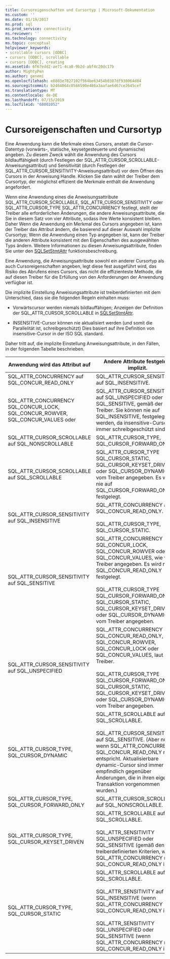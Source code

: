 ```yaml
---
title: Cursoreigenschaften und Cursortyp | Microsoft-Dokumentation
ms.custom: ''
ms.date: 01/19/2017
ms.prod: sql
ms.prod_service: connectivity
ms.reviewer: ''
ms.technology: connectivity
ms.topic: conceptual
helpviewer_keywords:
- scrollable cursors [ODBC]
- cursors [ODBC], scrollable
- cursors [ODBC], creating
ms.assetid: 6f67edd2-ae71-4ca0-9b2d-abf4c20dc17b
author: MightyPen
ms.author: genemi
ms.openlocfilehash: e8803e7827102f564be63454b0387df938064d84
ms.sourcegitcommit: b2464064c0566590e486a3aafae6d67ce2645cef
ms.translationtype: MT
ms.contentlocale: de-DE
ms.lasthandoff: 07/15/2019
ms.locfileid: "68002052"
---
```

# <a name="cursor-characteristics-and-cursor-type"></a>Cursoreigenschaften und Cursortyp
Eine Anwendung kann die Merkmale eines Cursors, anstatt die Cursor-Datentyp (vorwärts-, statische, keysetgesteuerte und dynamische) angeben. Zu diesem Zweck wählt die Anwendung des Cursors bildlauffähigkeit (durch Festlegen der SQL_ATTR_CURSOR_SCROLLABLE-Anweisungsattribut) und Sensitivität (durch Festlegen der SQL_ATTR_CURSOR_SENSITIVITY-Anweisungsattribut) vor dem Öffnen des Cursors in der Anweisung Handle. Klicken Sie dann wählt der Treiber dem Cursortyp, der möglichst effizient die Merkmale enthält die Anwendung angefordert.  
  
 Wenn eine Anwendung eines die Anweisungsattribute SQL_ATTR_CURSOR_SCROLLABLE, SQL_ATTR_CURSOR_SENSITIVITY oder SQL_ATTR_CURSOR_TYPE SQL_ATTR_CONCURRENCY festlegt, stellt der Treiber alle erforderlichen Änderungen, die andere Anweisungsattribute, die Sie in diesem Satz von vier Attribute, sodass ihre Werte konsistent bleiben. Daher Wenn die Anwendung ein Merkmal des Cursors angegeben ist, kann der Treiber das Attribut ändern, die basierend auf dieser Auswahl implizite Cursortyp; Wenn die Anwendung einen Typ angegeben ist, kann der Treiber die anderen Attribute konsistent mit den Eigenschaften des ausgewählten Typs ändern. Weitere Informationen zu diesen Anweisungsattribute, finden Sie unter den [SQLSetStmtAttr](../../../odbc/reference/syntax/sqlsetstmtattr-function.md) funktionsbeschreibung.  
  
 Eine Anwendung, die Anweisungsattribute sowohl ein anderer Cursortyp als auch Cursoreigenschaften angeben, legt diese fest ausgeführt wird, das Risiko des Abrufens eines Cursors, das nicht die effizienteste Methode, die auf diesen Treiber für die Erfüllung von den Anforderungen der Anwendung verfügbar ist.  
  
 Die implizite Einstellung Anweisungsattribute ist treiberdefinierten mit dem Unterschied, dass sie die folgenden Regeln einhalten muss:  
  
-   Vorwärtscursor werden niemals bildlauffähigen; Anzeigen der Definition der SQL_ATTR_CURSOR_SCROLLABLE in [SQLSetStmtAttr](../../../odbc/reference/syntax/sqlsetstmtattr-function.md).  
  
-   INSENSITIVE-Cursor können nie aktualisiert werden (und somit die Parallelität ist, schreibgeschützt) Dies basiert auf ihre Definition von insensitive-Cursor in der ISO SQL standard.  
  
 Daher tritt auf, die implizite Einstellung Anweisungsattribute, in den Fällen, in der folgenden Tabelle beschrieben.  
  
|Anwendung wird das Attribut auf|Andere Attribute festgelegt implizit.|  
|-----------------------------------|-------------------------------------|  
|SQL_ATTR_CONCURRENCY auf SQL_CONCUR_READ_ONLY|SQL_ATTR_CURSOR_SENSITIVITY auf SQL_INSENSITIVE.|  
|SQL_ATTR_CONCURRENCY SQL_CONCUR_LOCK, SQL_CONCUR_ROWVER, SQL_CONCUR_VALUES oder|SQL_ATTR_CURSOR_SENSITIVITY auf SQL_UNSPECIFIED oder SQL_SENSITIVE, gemäß der Treiber. Sie können nie auf SQL_INSENSITIVE, festgelegt werden, da insensitive-Cursor immer schreibgeschützt sind.|  
|SQL_ATTR_CURSOR_SCROLLABLE auf SQL_NONSCROLLABLE|SQL_ATTR_CURSOR_TYPE, SQL_CURSOR_FORWARD_ONLY|  
|SQL_ATTR_CURSOR_SCROLLABLE auf SQL_SCROLLABLE|SQL_ATTR_CURSOR_TYPE SQL_CURSOR_STATIC, SQL_CURSOR_KEYSET_DRIVEN oder SQL_CURSOR_DYNAMIC, wie vom Treiber angegeben. Es wird nie auf SQL_CURSOR_FORWARD_ONLY festgelegt.|  
|SQL_ATTR_CURSOR_SENSITIVITY auf SQL_INSENSITIVE|SQL_ATTR_CONCURRENCY auf SQL_CONCUR_READ_ONLY.<br /><br /> SQL_ATTR_CURSOR_TYPE, SQL_CURSOR_STATIC.|  
|SQL_ATTR_CURSOR_SENSITIVITY auf SQL_SENSITIVE|SQL_ATTR_CONCURRENCY SQL_CONCUR_LOCK, SQL_CONCUR_ROWVER oder SQL_CONCUR_VALUES, wie vom Treiber angegeben. Es wird nie auf SQL_CONCUR_READ_ONLY festgelegt.<br /><br /> SQL_ATTR_CURSOR_TYPE SQL_CURSOR_FORWARD_ONLY, SQL_CURSOR_STATIC, SQL_CURSOR_KEYSET_DRIVEN oder SQL_CURSOR_DYNAMIC, wie vom Treiber angegeben.|  
|SQL_ATTR_CURSOR_SENSITIVITY auf SQL_UNSPECIFIED|SQL_ATTR_CONCURRENCY SQL_CONCUR_READ_ONLY, SQL_CONCUR_ROWVER, SQL_CONCUR_LOCK oder SQL_CONCUR_VALUES, laut der Treiber.<br /><br /> SQL_ATTR_CURSOR_TYPE SQL_CURSOR_FORWARD_ONLY, SQL_CURSOR_STATIC, SQL_CURSOR_KEYSET_DRIVEN oder SQL_CURSOR_DYNAMIC, wie vom Treiber angegeben.|  
|SQL_ATTR_CURSOR_TYPE, SQL_CURSOR_DYNAMIC|SQL_ATTR_SCROLLABLE auf SQL_SCROLLABLE.<br /><br /> SQL_ATTR_CURSOR_SENSITIVITY auf SQL_SENSITIVE. (Aber nur, wenn SQL_ATTR_CONCURRENCY SQL_CONCUR_READ_ONLY nicht entspricht. Aktualisierbare dynamic-Cursor sind immer empfindlich gegenüber Änderungen, die in ihren eigenen Transaktion vorgenommen wurden.)|  
|SQL_ATTR_CURSOR_TYPE, SQL_CURSOR_FORWARD_ONLY|SQL_ATTR_CURSOR_SCROLLABLE auf SQL_NONSCROLLABLE.|  
|SQL_ATTR_CURSOR_TYPE, SQL_CURSOR_KEYSET_DRIVEN|SQL_ATTR_SCROLLABLE auf SQL_SCROLLABLE.<br /><br /> SQL_ATTR_SENSITIVITY SQL_UNSPECIFIED oder SQL_SENSITIVE (gemäß den treiberdefinierten Kriterien, wenn SQL_ATTR_CONCURRENCY nicht SQL_CONCUR_READ_ONLY ist).|  
|SQL_ATTR_CURSOR_TYPE, SQL_CURSOR_STATIC|SQL_ATTR_SCROLLABLE auf SQL_SCROLLABLE.<br /><br /> SQL_ATTR_SENSITIVITY auf SQL_INSENSITIVE (wenn SQL_ATTR_CONCURRENCY SQL_CONCUR_READ_ONLY ist).<br /><br /> SQL_ATTR_SENSITIVITY SQL_UNSPECIFIED oder SQL_SENSITIVE (wenn SQL_ATTR_CONCURRENCY nicht SQL_CONCUR_READ_ONLY ist).|

